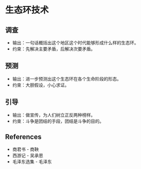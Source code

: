 # 生态环技术

## 调查

- 输出：一句话概括出这个地区这个时代能够形成什么样的生态环。
- 约束：先解决主要矛盾，后解决次要矛盾。

## 预测

- 输出：进一步预测出这个生态环在各个生命阶段的形态。
- 约束：大胆假设，小心求证。

## 引导

- 输出：做宣传，为人们树立正反两种榜样。
- 约束：斗争是团结的手段，团结是斗争的目的。

## References

- 商君书 - 商鞅
- 西游记 - 吴承恩
- 毛泽东选集 - 毛泽东
